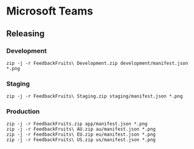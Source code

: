 # Microsoft Teams

## Releasing

### Development

```
zip -j -r FeedbackFruits\ Development.zip development/manifest.json *.png
```

### Staging

```
zip -j -r FeedbackFruits\ Staging.zip staging/manifest.json *.png
```

### Production

```
zip -j -r FeedbackFruits.zip app/manifest.json *.png
zip -j -r FeedbackFruits\ AU.zip au/manifest.json *.png
zip -j -r FeedbackFruits\ EU.zip eu/manifest.json *.png
zip -j -r FeedbackFruits\ US.zip us/manifest.json *.png
```
